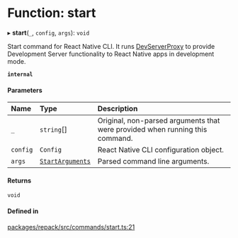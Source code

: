 # Function: start

▸ **start**(`_`, `config`, `args`): `void`

Start command for React Native CLI.
It runs [DevServerProxy](../classes/DevServerProxy.md) to provide Development Server functionality to React Native apps
in development mode.

**`internal`**

#### Parameters

| Name | Type | Description |
| :------ | :------ | :------ |
| `_` | `string`[] | Original, non-parsed arguments that were provided when running this command. |
| `config` | `Config` | React Native CLI configuration object. |
| `args` | [`StartArguments`](../interfaces/StartArguments.md) | Parsed command line arguments. |

#### Returns

`void`

#### Defined in

[packages/repack/src/commands/start.ts:21](https://github.com/callstack/repack/blob/a78f6b9/packages/repack/src/commands/start.ts#L21)
